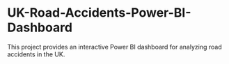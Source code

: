 # UK-Road-Accidents-Power-BI-Dashboard
This project provides an interactive Power BI dashboard for analyzing road accidents in the UK. 
